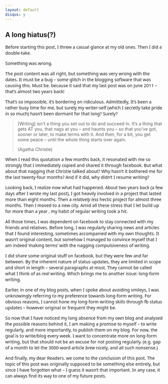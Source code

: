 ```yaml
---
layout: default
disqus: y
---
```


## A long hiatus(?)

<p style="margin-bottom: 0;">
  <span style="font-family: Sans;">Before starting this post, I threw a casual glance at my old ones. Then I did a double-take.</span>
</p>

<p style="margin-bottom: 0;">
  <span style="font-family: Sans;">Something was wrong.</span>
</p>

<p style="margin-bottom: 0;">
  <span style="font-family: Sans;">The post content was all right, but something was very wrong with the dates. It must be a bug &#8211; some glitch in the blogging software that was causing this. Must be. because it said that my last post was on June 2011 &#8211; that’s almost two years back!</span>
</p>

<p style="margin-bottom: 0;" align="LEFT">
  <span style="font-family: Sans;">That’s so impossible, it’s bordering on ridiculous. Admittedly, It’s been a rather busy time for me, but surely my writer-self (which I secretly take pride in so much) hasn’t been dormant for that long? Surely?</span>
</p>

> <p style="margin-bottom: 0;" align="LEFT">
>   [Writing] isn&#8217;t a thing you set out to do and succeed in. It&#8217;s a thing that gets AT you, that nags at you &#8211; and haunts you &#8211; so that you&#8217;ve got, sooner or later, to make terms with it. And then, for a bit, you get some peace &#8211; until the whole thing starts over again.
> </p>
> 
> <p style="margin-bottom: 0;" align="LEFT">
>   (Agatha Christie)
> </p>

<p style="margin-bottom: 0;" align="LEFT">
  <span style="font-family: Sans;">When I read this quotation a few months back, it resonated with me so strongly that I immediately copied and shared it through facebook. But what about that nagging that Christie talked about? Why hasn’t it bothered me for the last twenty-four months? And if it did, why didn’t I resume writing?</span>
</p>

<p style="margin-bottom: 0;" align="LEFT">
  <span style="font-family: Sans;">Looking back, I realize now what had happened. About two years back (a few days after I wrote my last post), I got heavily involved in a project that lasted more than eight months. Then a </span><span style="font-family: Sans;"><i>relatively less </i></span><span style="font-family: Sans;">hectic project for almost three months. Then I moved to a new city. Amid all these stress that I let build up for more than a year , my habit of regular writing took a hit.</span>
</p>

<p style="margin-bottom: 0;" align="LEFT">
  <span style="font-family: Sans;">All those times, I was dependent on facebook to stay connected with my friends and relatives. Before long, I was regularly sharing news and articles that I found interesting, sometimes accompanied with my own thoughts. It wasn’t original content, but somehow I managed to convince myself that I am indeed ‘making terms’ with the nagging compulsiveness of writing.</span>
</p>

<p style="margin-bottom: 0;" align="LEFT">
  <span style="font-family: Sans;">I did share some original stuff on facebook, but they were few and far between. By the inherent nature of status updates, they are limited in scope and short in length &#8211; several paragraphs at most. They cannot be called what I think of as </span><span style="font-family: Sans;"><i>real </i></span><span style="font-family: Sans;">writing. Which brings me to another issue: long-form writing.</span>
</p>

<p style="margin-bottom: 0;" align="LEFT">
  <span style="font-family: Sans;">Earlier, in one of my blog posts, when I spoke about avoiding smileys, I was unknowingly referring to my preference towards long-form writing. For obvious reasons, I cannot hone my long-form writing skills through fb status updates &#8211; however original or frequent they might be.</span>
</p>

<p style="margin-bottom: 0;" align="LEFT">
  <span style="font-family: Sans;">So now that I have noticed my long absence from my own blog and analysed the possible reasons behind it, I am making a promise to myself &#8211; to write regularly, and more importantly, to publish them on my blog. For now, the goal is to write/blog every week. I want to concentrate more on long-form writing, but that should not be an excuse for not posting regularly. (e.g. gap of a month to let the 3000-word article </span><span style="font-family: Sans;"><i>brew </i></span><span style="font-family: Sans;">nicely, and all such nonsense.)</span>
</p>

<p style="margin-bottom: 0;" align="LEFT">
  <span style="font-family: Sans;">And finally, my dear Readers. we come to the conclusion of this post. The topic of this post was originally supposed to be something else entirely, but since I have forgotten what &#8211; I guess it wasn’t that important. In any case, it can always find its way to one of my future posts.</span>
</p>
